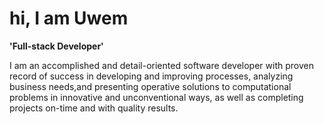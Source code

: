 <h1>hi, I am Uwem</h1>

**'Full-stack Developer'**

I am an accomplished and detail-oriented software developer with proven record of success in developing and improving processes, analyzing business needs,and presenting operative solutions to computational problems in innovative and unconventional ways, as well as completing projects on-time and with quality results.

